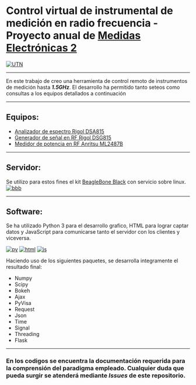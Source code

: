 # Control virtual de instrumental de medición en radio frecuencia - Proyecto anual de [Medidas Electrónicas 2](http://www.electron.frba.utn.edu.ar/materias.php?cod=95-0458#marca)
[![UTN](https://actividades.frba.utn.edu.ar/imagenes/logo-con-margenes.jpg)](https://www.frba.utn.edu.ar/)

_______________________________________

En este trabajo de creo una herramienta de control remoto de instrumentos de medición hasta ***1.5GHz***.
El desarrollo ha permitido tanto seteos como consultas a los equipos detallados a continuación
_______________________________________
## Equipos:
- [Analizador de espectro Rigol DSA815](https://www.rigolna.com/products/spectrum-analyzers/dsa800/)
- [Generador de señal en RF Rigol DSG815](https://www.rigolna.com/products/rf-signal-generators/dsg800/)
- [Medidor de potencia en RF Anritsu ML2487B](https://www.anritsu.com/en-us/test-measurement/products/ml2487b)

_______________________________________
## Servidor:
Se utilizo para estos fines el kit [BeagleBone Black](https://beagleboard.org/black) con servicio sobre linux.
[![bbb](https://beagleboard.org/static/ti/product_detail_black_sm.jpg)](https://beagleboard.org/black)

_______________________________________
## Software:

Se ha utilizado Python 3 para el desarrollo grafico, HTML para lograr captar datos y JavaScript para comunicarse tanto el servidor con los clientes y viceversa.

[![py](https://www.python.org/static/img/python-logo.png)](https://www.python.org/)
[![html](https://upload.wikimedia.org/wikipedia/commons/thumb/6/61/HTML5_logo_and_wordmark.svg/230px-HTML5_logo_and_wordmark.svg.png)](https://developer.mozilla.org/es/docs/Web/HTML)
[![js](https://www.espai.es/blog/wp-content/uploads/2015/11/acb_art01_00.png)](https://www.javascript.com/)


Haciendo uso de los siguientes paquetes, se desarrolla integramente el resultado final:

- Numpy
- Scipy
- Bokeh
- Ajax
- PyVisa
- Request
- Json
- Time
- Signal
- Threading
- Flask

______________________________
### En los codigos se encuentra la documentación requerida para la comprensión del paradigma empleado. Cualquier duda que pueda surgir se atenderá mediante ***Issues*** de este repositorio.


